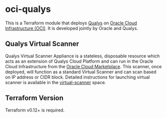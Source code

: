 # oci-qualys

This is a Terraform module that deploys [Qualys](https://www.qualys.com/)  on [Oracle Cloud Infrastructure (OCI)](https://cloud.oracle.com/en_US/cloud-infrastructure).  It is developed jointly by Oracle and Qualys.

## Qualys Virtual Scanner

Qualys Virtual Scanner Appliance is a stateless, disposable resource which acts as an extension of Qualys Cloud Platform and can run in the Oracle Cloud Infrastructure from the [Oracle Cloud Marketplace](https://cloudmarketplace.oracle.com/marketplace/app/qualys-oci_scanner). This scanner, once deployed, will function as a standard Virtual Scanner and can scan based on IP address or CIDR block. Detailed instructions for launching virtual scanner is available in the [virtual-scanner](./virtual-scanner/README.md) space.

## Terraform Version

Terraform v0.12+ is required.
